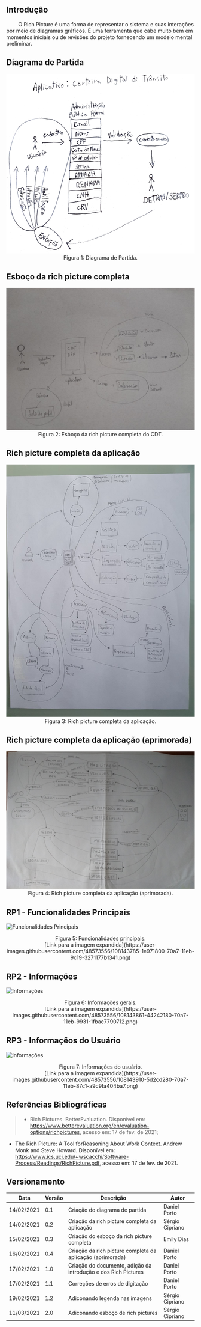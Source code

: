 ## Introdução

&emsp;&emsp; O Rich Picture é uma forma de representar o sistema e suas interações por meio de diagramas gráficos. É uma ferramenta que cabe muito bem em momentos iniciais ou de revisões do projeto fornecendo um modelo mental preliminar.

## Diagrama de Partida

<img src="../../assets/rich_pictures/diagrama_de_partida.png">
<center>Figura 1: Diagrama de Partida.</center>

## Esboço da rich picture completa

<img src="../../assets/rich_pictures/esboco.jpg">
<center>Figura 2: Esboço da rich picture completa do CDT.</center>

## Rich picture completa da aplicação

<img src="../../assets/rich_pictures/richPictureCompletaAplicacao.jpg">
<center>Figura 3: Rich picture completa da aplicação.</center>

## Rich picture completa da aplicação (aprimorada)

<img src="../../assets/rich_pictures/richPictureCompletaAplicacaoAprimorada.jpg">
<center>Figura 4: Rich picture completa da aplicação (aprimorada).</center>

## RP1 - Funcionalidades Principais

![Funcionalidades Principais](https://user-images.githubusercontent.com/48573556/108143785-1e971800-70a7-11eb-9c19-3271177b1341.png)
<center>Figura 5: Funcionalidades principais.</center>
<center>[Link para a imagem expandida](https://user-images.githubusercontent.com/48573556/108143785-1e971800-70a7-11eb-9c19-3271177b1341.png)</center>

## RP2 - Informações

![Informações](https://user-images.githubusercontent.com/48573556/108143861-44242180-70a7-11eb-9931-1fbae7790712.png)
<center>Figura 6: Informações gerais.</center>
<center>[Link para a imagem expandida](https://user-images.githubusercontent.com/48573556/108143861-44242180-70a7-11eb-9931-1fbae7790712.png)</center>

## RP3 - Informaçẽos do Usuário

![Informações](https://user-images.githubusercontent.com/48573556/108143910-5d2cd280-70a7-11eb-87c1-a9c9fa404ba7.png)
<center>Figura 7: Informações do usuário.</center>
<center>[Link para a imagem expandida](https://user-images.githubusercontent.com/48573556/108143910-5d2cd280-70a7-11eb-87c1-a9c9fa404ba7.png)</center>

## Referências Bibliográficas

> - Rich Pictures. BetterEvaluation. Disponível em: https://www.betterevaluation.org/en/evaluation-options/richpictures, acesso em: 17 de fev. de 2021;
  - The Rich Picture: A Tool forReasoning About Work Context. Andrew Monk and Steve Howard. Disponível em: https://www.ics.uci.edu/~wscacchi/Software-Process/Readings/RichPicture.pdf, acesso em: 17 de fev. de 2021.

## Versionamento
|Data|Versão|Descrição|Autor|
|----|------|---------|-----|
|14/02/2021|0.1|Criação do diagrama de partida|Daniel Porto|
|14/02/2021|0.2|Criação da rich picture completa da aplicação|Sérgio Cipriano|
|15/02/2021|0.3|Criação do esboço da rich picture completa|Emily Dias|
|16/02/2021|0.4|Criação da rich picture completa da aplicação (aprimorada)|Daniel Porto|
|17/02/2021|1.0|Criação do documento, adição da introdução e dos Rich Pictures|Daniel Porto|
|17/02/2021|1.1|Correções de erros de digitação|Daniel Porto|
|19/02/2021|1.2|Adiconando legenda nas imagens|Sérgio Cipriano|
|11/03/2021|2.0|Adiconando esboço de rich pictures|Sérgio Cipriano|
